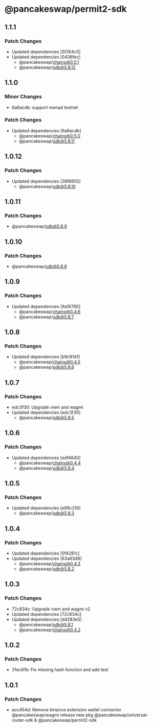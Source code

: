 # @pancakeswap/permit2-sdk

## 1.1.1

### Patch Changes

- Updated dependencies [5f264c5]
- Updated dependencies [0436fec]
  - @pancakeswap/chains@0.5.1
  - @pancakeswap/sdk@5.8.12

## 1.1.0

### Minor Changes

- 6a6acdb: support monad testnet

### Patch Changes

- Updated dependencies [6a6acdb]
  - @pancakeswap/chains@0.5.0
  - @pancakeswap/sdk@5.8.11

## 1.0.12

### Patch Changes

- Updated dependencies [36f8955]
  - @pancakeswap/sdk@5.8.10

## 1.0.11

### Patch Changes

- @pancakeswap/sdk@5.8.9

## 1.0.10

### Patch Changes

- @pancakeswap/sdk@5.8.8

## 1.0.9

### Patch Changes

- Updated dependencies [9a16780]
  - @pancakeswap/chains@0.4.6
  - @pancakeswap/sdk@5.8.7

## 1.0.8

### Patch Changes

- Updated dependencies [b9c91d1]
  - @pancakeswap/chains@0.4.5
  - @pancakeswap/sdk@5.8.6

## 1.0.7

### Patch Changes

- edc3f30: Upgrade viem and wagmi
- Updated dependencies [edc3f30]
  - @pancakeswap/sdk@5.8.5

## 1.0.6

### Patch Changes

- Updated dependencies [edf4640]
  - @pancakeswap/chains@0.4.4
  - @pancakeswap/sdk@5.8.4

## 1.0.5

### Patch Changes

- Updated dependencies [e99c216]
  - @pancakeswap/sdk@5.8.3

## 1.0.4

### Patch Changes

- Updated dependencies [0f4281c]
- Updated dependencies [63a63d8]
  - @pancakeswap/chains@0.4.3
  - @pancakeswap/sdk@5.8.2

## 1.0.3

### Patch Changes

- 72c834c: Upgrade viem and wagmi v2
- Updated dependencies [72c834c]
- Updated dependencies [d4283e5]
  - @pancakeswap/sdk@5.8.1
  - @pancakeswap/chains@0.4.2

## 1.0.2

### Patch Changes

- 31ec81b: Fix missing hash function and add test

## 1.0.1

### Patch Changes

- acc454d: Remove binance extension wallet connector @pancakeswap/wagmi
  release new pkg @pancakeswap/universal-router-sdk & @pancakeswap/permit2-sdk
